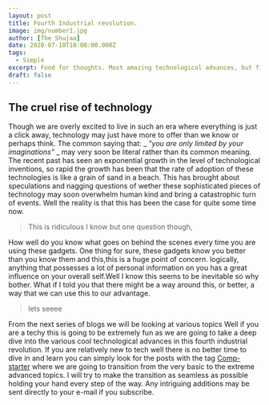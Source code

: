 ```yaml
---
layout: post
title: Fourth Industrial revolution.
image: img/number1.jpg
author: [The Shujaa]
date: 2020-07-10T10:00:00.000Z
tags:
  - Simple
excerpt: Food for thoughts. Most amazing technological advances, but first lets take a break and see.
draft: false
---
```


## __The cruel rise of technology__

Though we are overly excited to live in such an era where everything is just a click away, technology may just have more to offer than we know or perhaps think. The common saying that:  _ _"you are only limited by your imaginations"_ _ may very soon be literal rather than its common meaning. The recent past has seen an exponential growth in the level of technological inventions, so rapid the growth has been that the rate of adoption of these technologies is like a grain of sand in a beach. This has brought about speculations and nagging questions of wether these sophisticated pieces of technology may soon overwhelm human kind and bring a catastrophic turn of events. Well the reality is that this has been the case for quite some time now.
> This is ridiculous I know but one question though,

How well do you know what goes on behind the scenes every time you are using these gadgets. One thing for sure, these gadgets know you better than you know them and this,this is a huge point of concern. logically, anything that possesses a lot of personal information on you has a great influence on your overall self.Well I know this seems to be inevitable so why bother. What if I told you that there might be a way around this, or better, a way that we can use this to our advantage. 

> lets seeee

From the next series of blogs we will be looking at various topics
Well if you are a techy this is going to be extremely fun as we are going to take a deep dive into the various cool technological advances in this fourth industrial revolution. If you are relatively new to tech well there is no better time to dive in and learn you can simply look for the posts with the tag [Comp-starter](/tags/Comp-Starter) where we are going to transition from the very basic to the extreme advanced topics. I will try to make the transition as seamless as possible holding your hand every step of the way. Any intriguing additions may be sent directly to your e-mail if you subscribe.






<!-- 
### Getting Started
Use this repo to start your own blog with the same theme.

__Clone this repo.__
```bash
git clone https://github.com/scttcper/gatsby-casper.git --depth=1
```

__Remove .git folder and setup a new one__
```bash
rm -rf .git && git init
```

Now push to whatever repo you want! -->
